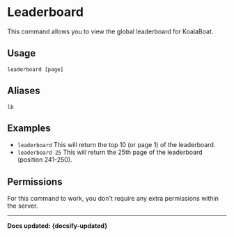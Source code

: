 # Leaderboard
This command allows you to view the global leaderboard for KoalaBoat.

## Usage
`leaderboard [page]`

## Aliases
`lb`

## Examples
- `leaderboard` This will return the top 10 (or page 1) of the leaderboard.
- `leaderboard 25` This will return the 25th page of the leaderboard (position 241-250).

## Permissions
For this command to work, you don't require any extra permissions within the server.

----

**Docs updated: {docsify-updated}**